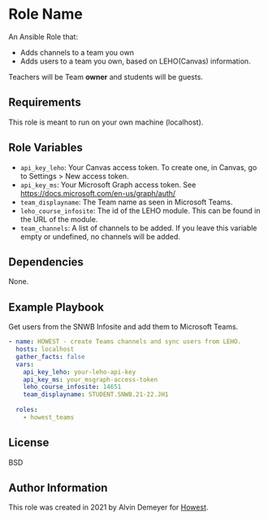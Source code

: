 Role Name
=========

An Ansible Role that:
* Adds channels to a team you own
* Adds users to a team you own, based on LEHO(Canvas) information.

Teachers will be Team **owner** and students will be guests.

Requirements
------------

This role is meant to run on your own machine (localhost).

Role Variables
--------------

* `api_key_leho`: Your Canvas access token. To create one, in Canvas, go to Settings > New access token.
* `api_key_ms`: Your Microsoft Graph access token. See https://docs.microsoft.com/en-us/graph/auth/
* `team_displayname`: The Team name as seen in Microsoft Teams.
* `leho_course_infosite`: The id of the LEHO module. This can be found in the URL of the module.
* `team_channels`: A list of channels to be added. If you leave this variable empty or undefined, no channels will be added.

Dependencies
------------

None.

Example Playbook
----------------

Get users from the SNWB Infosite and add them to Microsoft Teams.

```YAML
- name: HOWEST - create Teams channels and sync users from LEHO.
  hosts: localhost
  gather_facts: false
  vars:
    api_key_leho: your-leho-api-key
    api_key_ms: your_msgraph-access-token
    leho_course_infosite: 14651
    team_displayname: STUDENT.SNWB.21-22.JH1
    
  roles:
    - howest_teams
```

License
-------

BSD

Author Information
------------------

This role was created in 2021 by Alvin Demeyer for [Howest](https://www.howest.be/).
